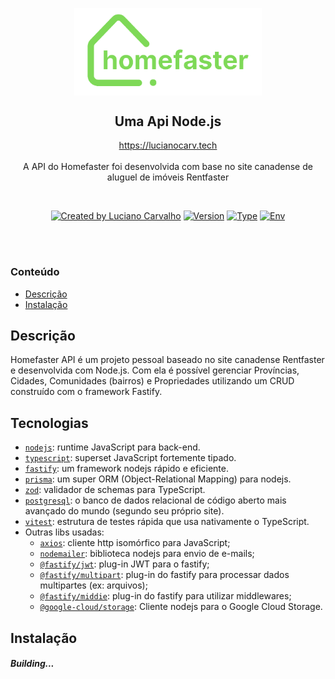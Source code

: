 <p align="center">
  <img src="homefaster-logo-github.png" width="300px" align="center" alt="Homefaster logo" />
  <h2 align="center">Uma Api Node.js</h2>
  <p align="center">
     <a href="https://lucianocarv.tech">https://lucianocarv.tech</a>
    <br/>
    <br/>
    A API do Homefaster foi desenvolvida com base no site canadense de aluguel de imóveis Rentfaster
  </p>
</p>
<br/>
<p align="center">
<a href="https://www.linkedin.com/in/lucianocarv/" rel="nofollow"><img src="https://img.shields.io/badge/created%20by-@lucianocarv-4BBAAB.svg" alt="Created by Luciano Carvalho"></a>
<a href="" rel="nofollow"><img src="https://img.shields.io/badge/version-v0.1-blue" alt="Version"></a>
<a href="" rel="nofollow"><img src="https://img.shields.io/badge/type-personal%20project-green" alt="Type"></a>
<a href="" rel="nofollow"><img src="https://img.shields.io/badge/env-only%20dev-orange" alt="Env"></a>
  
</p>

<br/>
<br/>

### Conteúdo

- [Descrição](#descrição)
- [Instalação](#instalação)

## Descrição

Homefaster API é um projeto pessoal baseado no site canadense Rentfaster e desenvolvida com Node.js. Com ela é possível gerenciar Províncias, Cidades, Comunidades (bairros) e Propriedades utilizando um CRUD construído com o framework Fastify.

## Tecnologias

- [`nodejs`](https://github.com/nodejs/node): runtime JavaScript para back-end.
- [`typescript`](https://github.com/microsoft/TypeScript): superset JavaScript fortemente tipado.
- [`fastify`](https://github.com/fastify/fastify): um framework nodejs rápido e eficiente.
- [`prisma`](https://github.com/prisma/prisma): um super ORM (Object-Relational Mapping) para nodejs.
- [`zod`](https://github.com/colinhacks/zod): validador de schemas para TypeScript.
- [`postgresql`](https://github.com/postgres/postgres): o banco de dados relacional de código aberto mais avançado do mundo (segundo seu próprio site).
- [`vitest`](): estrutura de testes rápida que usa nativamente o TypeScript.
- Outras libs usadas:
  - [`axios`](https://github.com/axios/axios): cliente http isomórfico para JavaScript;
  - [`nodemailer`](https://github.com/nodemailer/nodemailer): biblioteca nodejs para envio de e-mails;
  - [`@fastify/jwt`](https://github.com/fastify/fastify-jwt): plug-in JWT para o fastify;
  - [`@fastify/multipart`](https://github.com/nodejs/node): plug-in do fastify para processar dados multipartes (ex: arquivos);
  - [`@fastify/middie`](https://github.com/nodejs/node): plug-in do fastify para utilizar middlewares;
  - [`@google-cloud/storage`](https://github.com/nodejs/node): Cliente nodejs para o Google Cloud Storage.

## Instalação


##### Building...

